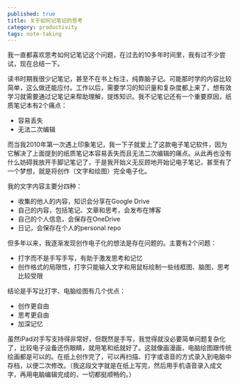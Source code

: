 ```yaml
---
published: true
title: 关于如何记笔记的思考
category: productivity
tags: note-taking
---
```

我一直都喜欢思考如何记笔记这个问题，在过去的10多年时间里，我有过不少尝试，现在总结一下。

读书时期我很少记笔记，甚至不在书上标注，纯靠脑子记。可能那时学的内容比较简单，这么做还能应付。工作以后，需要学习的知识量和复杂度都上来了，想有效学习就需要通过记笔记来帮助理解，提炼知识。我不记笔记还有一个重要原因，纸质笔记本有2个痛点：

- 容易丢失
- 无法二次编辑

而当我2010年第一次遇上印象笔记，我一下子就爱上了这款电子笔记软件，因为它解决了上面提到的纸质笔记本容易丢失而且无法二次编辑的痛点。从此再也没有什么妨碍我放开手脚记笔记了，于是我开始义无反顾地开始记电子笔记，甚至有了一个梦想，就是将创作（文字和绘图）完全电子化。

我的文字内容主要分四种：

- 收集的他人的内容，知识会分享在Google Drive
- 自己的内容，包括笔记、文章和思考，会发布在博客
- 自己的个人信息，会保存在OneDrive
- 日记，会保存在个人的personal repo

但多年以来，我逐渐发现创作电子化的想法是存在问题的。主要有2个问题：

- 打字而不是手写手写，有助于激发思考和记忆
- 创作格式的局限性，打字只能输入文字和用鼠标绘制一些线框图、脑图，思考比较受限

结论是手写比打字、电脑绘图有几个优点：

- 创作更自由
- 思考更自由
- 加深记忆

虽然iPad对手写支持得非常好，但既然是手写，我觉得就没必要简单问题复杂化了，比较电子设备还伤眼睛，就用笔和纸就好了。这就像画漫画，电脑绘图跟传统绘画都是可以的。在纸上创作完了，可以再扫描、打字或语音的方式录入到电脑中存档，以便二次修改。（我这段文字就是在纸上写完，然后用手机语音录入成文字，再用电脑编辑完成的，一切都挺顺畅的。）
